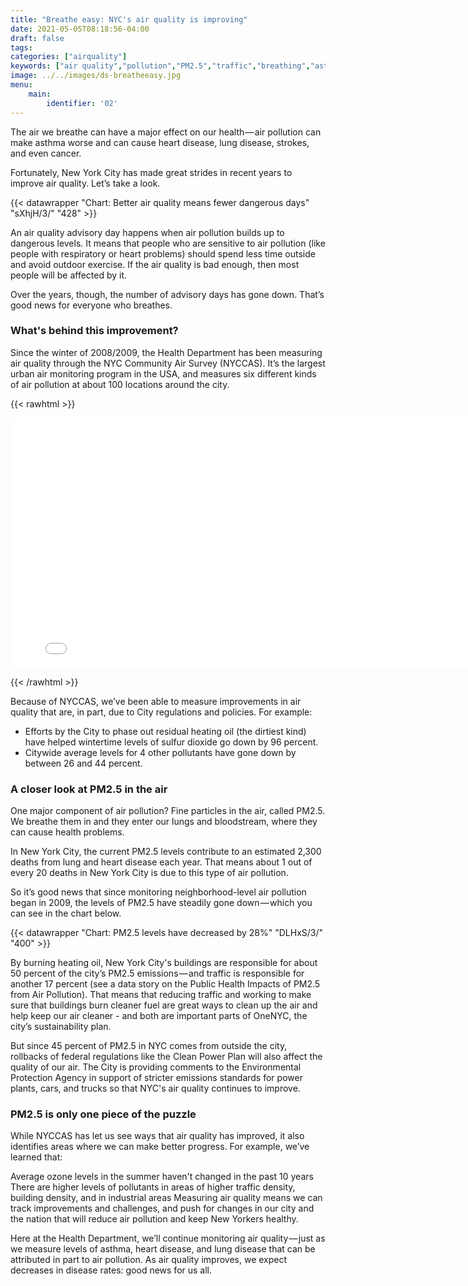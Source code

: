 ```yaml
---
title: "Breathe easy: NYC's air quality is improving"
date: 2021-05-05T08:18:56-04:00
draft: false
tags:
categories: ["airquality"]
keywords: ["air quality","pollution","PM2.5","traffic","breathing","asthma","heart disease","lung disease","stroke"]
image: ../../images/ds-breatheeasy.jpg
menu:
    main:
        identifier: '02'
---
```


The air we breathe can have a major effect on our health — air pollution can make asthma worse and can cause heart disease, lung disease, strokes, and even cancer.

Fortunately, New York City has made great strides in recent years to improve air quality. Let’s take a look.

{{< datawrapper "Chart: Better air quality means fewer dangerous days" "sXhjH/3/" "428" >}}

An air quality advisory day happens when air pollution builds up to dangerous levels. It means that people who are sensitive to air pollution (like people with respiratory or heart problems) should spend less time outside and avoid outdoor exercise. If the air quality is bad enough, then most people will be affected by it.

Over the years, though, the number of advisory days has gone down. That’s good news for everyone who breathes.

### What's behind this improvement?
Since the winter of 2008/2009, the Health Department has been measuring air quality through the NYC Community Air Survey (NYCCAS). It’s the largest urban air monitoring program in the USA, and measures six different kinds of air pollution at about 100 locations around the city.

{{< rawhtml >}}
<iframe width="800" height="400" frameborder="0" scrolling="no" marginheight="0" marginwidth="0" title="NYCCAS Sites" src="//nycdohmh.maps.arcgis.com/apps/Embed/index.html?webmap=414f6c00466e456a9b8b994017cfc728&extent=-74.4827,40.5223,-73.5962,40.9116&home=true&zoom=true&previewImage=false&scale=true&disable_scroll=false&theme=light"></iframe>

{{< /rawhtml >}}

Because of NYCCAS, we’ve been able to measure improvements in air quality that are, in part, due to City regulations and policies. For example:

- Efforts by the City to phase out residual heating oil (the dirtiest kind) have helped wintertime levels of sulfur dioxide go down by 96 percent.
- Citywide average levels for 4 other pollutants have gone down by between 26 and 44 percent.

### A closer look at PM2.5 in the air
One major component of air pollution? Fine particles in the air, called PM2.5. We breathe them in and they enter our lungs and bloodstream, where they can cause health problems.

In New York City, the current PM2.5 levels contribute to an estimated 2,300 deaths from lung and heart disease each year. That means about 1 out of every 20 deaths in New York City is due to this type of air pollution.

So it’s good news that since monitoring neighborhood-level air pollution began in 2009, the levels of PM2.5 have steadily gone down — which you can see in the chart below.

{{< datawrapper "Chart: PM2.5 levels have decreased by 28%" "DLHxS/3/" "400" >}}

By burning heating oil, New York City's buildings are responsible for about 50 percent of the city’s PM2.5 emissions — and traffic is responsible for another 17 percent (see a data story on the Public Health Impacts of PM2.5 from Air Pollution). That means that reducing traffic and working to make sure that buildings burn cleaner fuel are great ways to clean up the air and help keep our air cleaner - and both are important parts of OneNYC, the city’s sustainability plan.

But since 45 percent of PM2.5 in NYC comes from outside the city, rollbacks of federal regulations like the Clean Power Plan will also affect the quality of our air. The City is providing comments to the Environmental Protection Agency in support of stricter emissions standards for power plants, cars, and trucks so that NYC's air quality continues to improve.

### PM2.5 is only one piece of the puzzle
While NYCCAS has let us see ways that air quality has improved, it also identifies areas where we can make better progress. For example, we’ve learned that:

Average ozone levels in the summer haven't changed in the past 10 years
There are higher levels of pollutants in areas of higher traffic density, building density, and in industrial areas
Measuring air quality means we can track improvements and challenges, and push for changes in our city and the nation that will reduce air pollution and keep New Yorkers healthy.

Here at the Health Department, we’ll continue monitoring air quality — just as we measure levels of asthma, heart disease, and lung disease that can be attributed in part to air pollution. As air quality improves, we expect decreases in disease rates: good news for us all.


